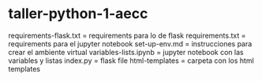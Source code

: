 # taller-python-1-aecc

requirements-flask.txt = requirements para lo de flask
requirements.txt = requirements para el jupyter notebook
set-up-env.md = instrucciones para crear el ambiente virtual
variables-lists.ipynb = jupyter notebook con las variables y listas
index.py = flask file
html-templates = carpeta con los html templates